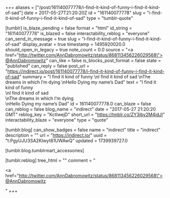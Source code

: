 +++
aliases = ["/post/161140077778/i-find-it-kind-of-funny-i-find-it-kind-of-sad"]
date = 2017-05-27T21:20:20Z
id = "161140077778"
slug = "i-find-it-kind-of-funny-i-find-it-kind-of-sad"
type = "tumblr-quote"

[tumblr]
is_blaze_pending = false
format = "html"
id_string = "161140077778"
is_blazed = false
interactability_reblog = "everyone"
can_send_in_message = true
slug = "i-find-it-kind-of-funny-i-find-it-kind-of-sad"
display_avatar = true
timestamp = 1495920020.0
should_open_in_legacy = true
note_count = 0.0
source = "<a href=\"http://twitter.com/AnnDabromowitz/status/868113456226029568\">@AnnDabromowitz</a>"
can_like = false
is_blocks_post_format = false
state = "published"
can_reply = false
post_url = "https://indirect.io/post/161140077778/i-find-it-kind-of-funny-i-find-it-kind-of-sad"
summary = "I find it kind of funny \nI find it kind of sad \nThe dreams in which I’m dying \nHello Dying my name’s Dad"
text = "I find it kind of funny<br/>\nI find it kind of sad<br/>\nThe dreams in which I&rsquo;m dying<br/>\nHello Dying my name&rsquo;s Dad"
id = 161140077778.0
can_blaze = false
can_reblog = false
blog_name = "indirect"
date = "2017-05-27 21:20:20 GMT"
reblog_key = "KctIwejD"
short_url = "https://tmblr.co/ZY3jby2M4idJI"
interactability_blaze = "everyone"
type = "quote"

[tumblr.blog]
can_show_badges = false
name = "indirect"
title = "indirect"
description = ""
url = "https://indirect.io/"
uuid = "t:PgyUJU3SA2Klwyt81UWAwQ"
updated = 1739939727.0

[tumblr.blog.tumblrmart_accessories]

[tumblr.reblog]
tree_html = ""
comment = "<p><a href=\"http://twitter.com/AnnDabromowitz/status/868113456226029568\">@AnnDabromowitz</a></p>"
+++
